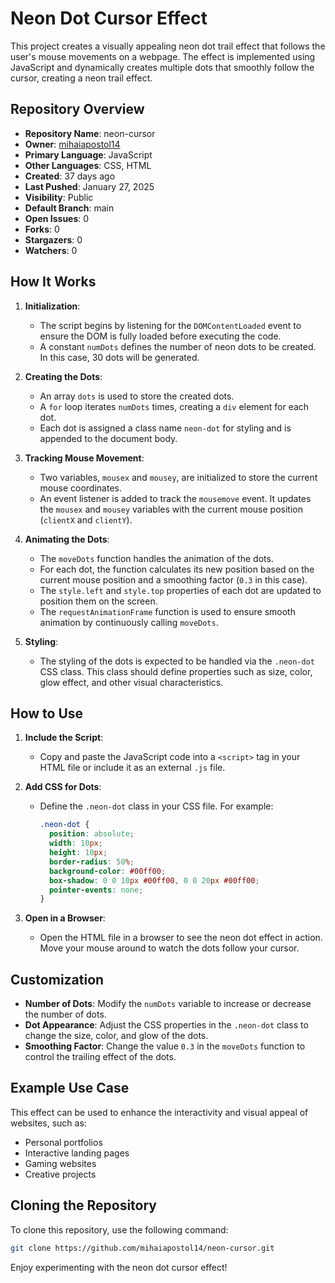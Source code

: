 # Neon Dot Cursor Effect

This project creates a visually appealing neon dot trail effect that follows the user's mouse movements on a webpage. The effect is implemented using JavaScript and dynamically creates multiple dots that smoothly follow the cursor, creating a neon trail effect.

## Repository Overview

- **Repository Name**: neon-cursor
- **Owner**: [mihaiapostol14](https://github.com/mihaiapostol14)
- **Primary Language**: JavaScript
- **Other Languages**: CSS, HTML
- **Created**: 37 days ago
- **Last Pushed**: January 27, 2025
- **Visibility**: Public
- **Default Branch**: main
- **Open Issues**: 0
- **Forks**: 0
- **Stargazers**: 0
- **Watchers**: 0

## How It Works

1. **Initialization**:
   - The script begins by listening for the `DOMContentLoaded` event to ensure the DOM is fully loaded before executing the code.
   - A constant `numDots` defines the number of neon dots to be created. In this case, 30 dots will be generated.

2. **Creating the Dots**:
   - An array `dots` is used to store the created dots.
   - A `for` loop iterates `numDots` times, creating a `div` element for each dot.
   - Each dot is assigned a class name `neon-dot` for styling and is appended to the document body.

3. **Tracking Mouse Movement**:
   - Two variables, `mousex` and `mousey`, are initialized to store the current mouse coordinates.
   - An event listener is added to track the `mousemove` event. It updates the `mousex` and `mousey` variables with the current mouse position (`clientX` and `clientY`).

4. **Animating the Dots**:
   - The `moveDots` function handles the animation of the dots.
   - For each dot, the function calculates its new position based on the current mouse position and a smoothing factor (`0.3` in this case).
   - The `style.left` and `style.top` properties of each dot are updated to position them on the screen.
   - The `requestAnimationFrame` function is used to ensure smooth animation by continuously calling `moveDots`.

5. **Styling**:
   - The styling of the dots is expected to be handled via the `.neon-dot` CSS class. This class should define properties such as size, color, glow effect, and other visual characteristics.

## How to Use

1. **Include the Script**:
   - Copy and paste the JavaScript code into a `<script>` tag in your HTML file or include it as an external `.js` file.

2. **Add CSS for Dots**:
   - Define the `.neon-dot` class in your CSS file. For example:
     ```css
     .neon-dot {
       position: absolute;
       width: 10px;
       height: 10px;
       border-radius: 50%;
       background-color: #00ff00;
       box-shadow: 0 0 10px #00ff00, 0 0 20px #00ff00;
       pointer-events: none;
     }
     ```

3. **Open in a Browser**:
   - Open the HTML file in a browser to see the neon dot effect in action. Move your mouse around to watch the dots follow your cursor.

## Customization

- **Number of Dots**: Modify the `numDots` variable to increase or decrease the number of dots.
- **Dot Appearance**: Adjust the CSS properties in the `.neon-dot` class to change the size, color, and glow of the dots.
- **Smoothing Factor**: Change the value `0.3` in the `moveDots` function to control the trailing effect of the dots.

## Example Use Case

This effect can be used to enhance the interactivity and visual appeal of websites, such as:
- Personal portfolios
- Interactive landing pages
- Gaming websites
- Creative projects

## Cloning the Repository

To clone this repository, use the following command:

```sh
git clone https://github.com/mihaiapostol14/neon-cursor.git
```

Enjoy experimenting with the neon dot cursor effect!